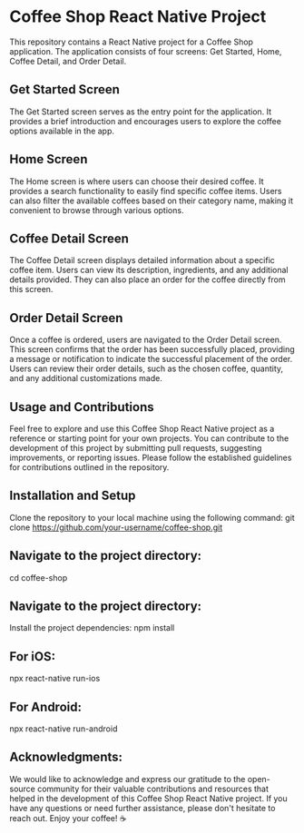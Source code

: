 # **Coffee Shop React Native Project**
This repository contains a React Native project for a Coffee Shop application. The application consists of four screens: Get Started, Home, Coffee Detail, and Order Detail.

## **Get Started Screen**
The Get Started screen serves as the entry point for the application. It provides a brief introduction and encourages users to explore the coffee options available in the app.

## **Home Screen**
The Home screen is where users can choose their desired coffee. It provides a search functionality to easily find specific coffee items. Users can also filter the available coffees based on their category name, making it convenient to browse through various options.

## **Coffee Detail Screen**
The Coffee Detail screen displays detailed information about a specific coffee item. Users can view its description, ingredients, and any additional details provided. They can also place an order for the coffee directly from this screen.

## **Order Detail Screen**
Once a coffee is ordered, users are navigated to the Order Detail screen. This screen confirms that the order has been successfully placed, providing a message or notification to indicate the successful placement of the order. Users can review their order details, such as the chosen coffee, quantity, and any additional customizations made.

## **Usage and Contributions**
Feel free to explore and use this Coffee Shop React Native project as a reference or starting point for your own projects. You can contribute to the development of this project by submitting pull requests, suggesting improvements, or reporting issues. Please follow the established guidelines for contributions outlined in the repository.
## **Installation and Setup**
Clone the repository to your local machine using the following command:
git clone https://github.com/your-username/coffee-shop.git
## **Navigate to the project directory:**
cd coffee-shop
## **Navigate to the project directory:**
Install the project dependencies:
npm install
## **For iOS:**
npx react-native run-ios
## **For Android:**
npx react-native run-android
## **Acknowledgments:**
We would like to acknowledge and express our gratitude to the open-source community for their valuable contributions and resources that helped in the development of this Coffee Shop React Native project.
If you have any questions or need further assistance, please don't hesitate to reach out. Enjoy your coffee! ☕️











